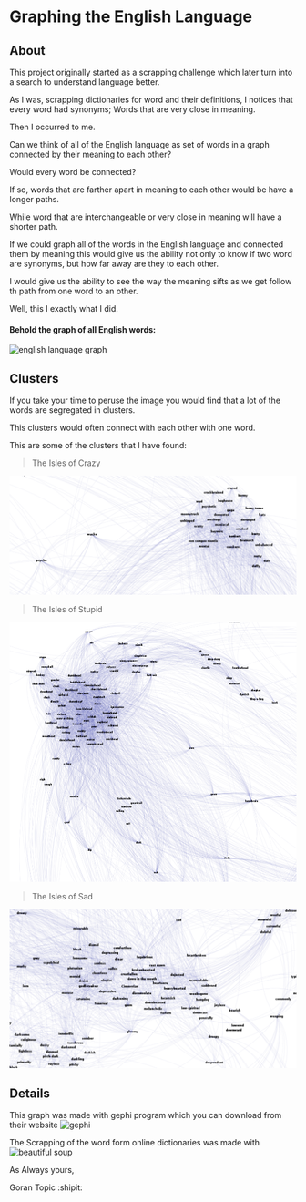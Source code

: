 # Graphing the English Language

## About

This project originally started as a scrapping challenge which later turn into a search to understand language better. 

As I was, scrapping dictionaries for word and their definitions, I notices that every word had synonyms; Words that are very close in meaning.

Then I occurred to me. 

Can we think of all of the English language as set of words in a graph connected by their meaning to each other? 

Would every word be connected?

If so, words that are farther apart in meaning to each other would be have a longer paths.

While word that are interchangeable or very close in meaning will have a shorter path.

If we could graph all of the words in the English language and connected them by meaning this would give us the ability not only to know if two word are synonyms, but how far away are they to each other.

I would give us the ability to see the way the meaning sifts as we get follow th path from one word to an other. 

Well, this I exactly what I did.

#### Behold the graph of all English words:

![english language graph](assets/Words_Graph.png)



## Clusters 

If you take your time to peruse the image you would find that a lot of the words are segregated in clusters.

This clusters would often connect with each other with one word. 

This are some of the clusters that I have found:

> The Isles of Crazy

![the isles of crazy](assets/the_isles_of_crazy.png)

> The Isles of Stupid

!['the isles of stupid'](assets/the_isles_of_stupid.png)


> The Isles of Sad

!['the isles of sad'](assets/the_isles_of_sad.png)



## Details

This graph was made with gephi program which you can download from their website ![gephi](https://gephi.org/)

The Scrapping of the word form online dictionaries was made with ![beautiful soup](https://beautiful-soup-4.readthedocs.io/en/latest/)

As Always yours, 

Goran Topic :shipit:


